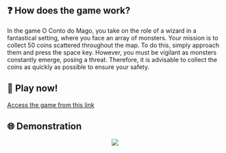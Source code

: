 ## ❓ How does the game work?

In the game O Conto do Mago, you take on the role of a wizard in a fantastical setting, where you face an array of monsters. Your mission is to collect 50 coins scattered throughout the map. To do this, simply approach them and press the space key. However, you must be vigilant as monsters constantly emerge, posing a threat. Therefore, it is advisable to collect the coins as quickly as possible to ensure your safety. 

## 🔗 Play now!

[Access the game from this link](https://thiagomes07.github.io/theWizardsTale/)

## 🌐 Demonstration

<p align="center">
    <img src="assets/demoReadMe.gif">
</p>
